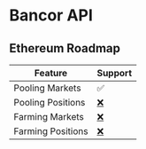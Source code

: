 # Bancor API

## Ethereum Roadmap&#x20;

| Feature           | Support                                 |
| ----------------- | --------------------------------------- |
| Pooling Markets   | ✅                                       |
| Pooling Positions | [❌](https://emojipedia.org/cross-mark/) |
| Farming Markets   | [❌](https://emojipedia.org/cross-mark/) |
| Farming Positions | [❌](https://emojipedia.org/cross-mark/) |

##
